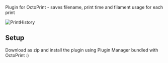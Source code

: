 Plugin for OctoPrint - saves filename, print time and filament usage for each print

![PrintHistory](printhistory.png?raw=true) 

## Setup
Download as zip and install the plugin using Plugin Manager bundled with OctoPrint :)
